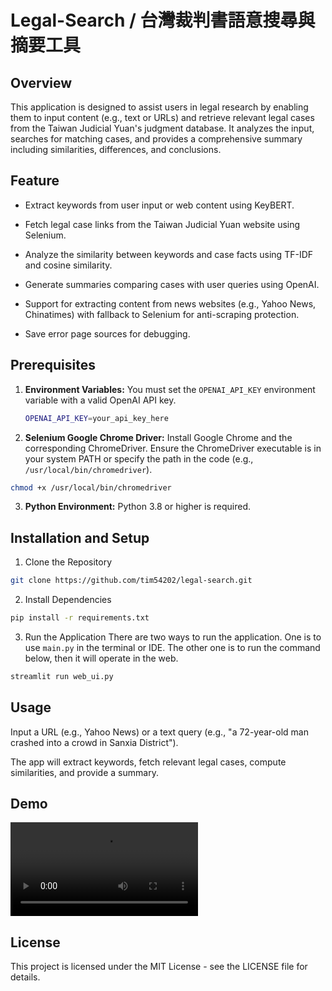 # Legal-Search / 台灣裁判書語意搜尋與摘要工具

## Overview

This application is designed to assist users in legal research by enabling them to input content (e.g., text or URLs) and retrieve relevant legal cases from the Taiwan Judicial Yuan's judgment database. It analyzes the input, searches for matching cases, and provides a comprehensive summary including similarities, differences, and conclusions. 



## Feature
- Extract keywords from user input or web content using KeyBERT.

- Fetch legal case links from the Taiwan Judicial Yuan website using Selenium.

- Analyze the similarity between keywords and case facts using TF-IDF and cosine similarity.

- Generate summaries comparing cases with user queries using OpenAI.

- Support for extracting content from news websites (e.g., Yahoo News, Chinatimes) with fallback to Selenium for anti-scraping protection.

- Save error page sources for debugging.


## Prerequisites

1. **Environment Variables:**
   You must set the `OPENAI_API_KEY` environment variable with a valid OpenAI API key.

   ```bash
   OPENAI_API_KEY=your_api_key_here
   ```
   
3. **Selenium Google Chrome Driver:**
  Install Google Chrome and the corresponding ChromeDriver. Ensure the ChromeDriver executable is in your system PATH or specify the path in the code (e.g., `/usr/local/bin/chromedriver`).

  ```bash
  chmod +x /usr/local/bin/chromedriver
  ```

3. **Python Environment:**
  Python 3.8 or higher is required.

## Installation and Setup

1. Clone the Repository
  ```bash
  git clone https://github.com/tim54202/legal-search.git
  ```

2. Install Dependencies
  ```bash
  pip install -r requirements.txt
  ```

3. Run the Application
   There are two ways to run the application. One is to use `main.py` in the terminal or IDE.
   The other one is to run the command below, then it will operate in the web.
   
  ```bash
  streamlit run web_ui.py
  ```

## Usage
Input a URL (e.g., Yahoo News) or a text query (e.g., "a 72-year-old man crashed into a crowd in Sanxia District").

The app will extract keywords, fetch relevant legal cases, compute similarities, and provide a summary.


## Demo
 ![Here is a demo video.](Demo_Legal_Search.mov)

## License

This project is licensed under the MIT License - see the LICENSE file for details.












  
